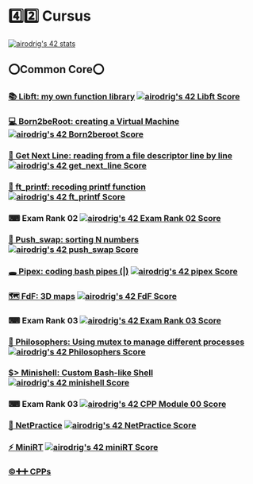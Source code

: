 # **4️⃣2️⃣ Cursus**
[![airodrig's 42 stats](https://badge42.vercel.app/api/v2/cl23m2r4f001609mrms9mi4uc/stats?cursusId=21&coalitionId=65)](https://github.com/JaeSeoKim/badge42)
<!--- https://badge42.vercel.app/ --->
## **⭕Common Core⭕**

### [📚 Libft: my own function library](https://github.com/aidasmiler/libft)       [![airodrig's 42 Libft Score](https://badge42.vercel.app/api/v2/cl23m2r4f001609mrms9mi4uc/project/2336666)](https://github.com/JaeSeoKim/badge42)

### [💻 Born2beRoot: creating a Virtual Machine](/Born2beRoot)       [![airodrig's 42 Born2beroot Score](https://badge42.vercel.app/api/v2/cl23m2r4f001609mrms9mi4uc/project/2346832)](https://github.com/JaeSeoKim/badge42)

### [📑 Get Next Line: reading from a file descriptor line by line](https://github.com/aidasmiler/GetNextLine)      [![airodrig's 42 get_next_line Score](https://badge42.vercel.app/api/v2/cl23m2r4f001609mrms9mi4uc/project/2382471)](https://github.com/JaeSeoKim/badge42)

### [📝 ft_printf: recoding printf function](https://github.com/aidasmiler/ft_printf)      [![airodrig's 42 ft_printf Score](https://badge42.vercel.app/api/v2/cl23m2r4f001609mrms9mi4uc/project/2382472)](https://github.com/JaeSeoKim/badge42)

### ⌨ Exam Rank 02      [![airodrig's 42 Exam Rank 02 Score](https://badge42.vercel.app/api/v2/cl23m2r4f001609mrms9mi4uc/project/2403522)](https://github.com/JaeSeoKim/badge42)

### [🔢 Push_swap: sorting N numbers](https://github.com/aidasmiler/push_swap)  [![airodrig's 42 push_swap Score](https://badge42.vercel.app/api/v2/cl23m2r4f001609mrms9mi4uc/project/2394918)](https://github.com/JaeSeoKim/badge42)

### [🕳 Pipex: coding bash pipes (|)](https://github.com/aidasmiler/pipex)   [![airodrig's 42 pipex Score](https://badge42.vercel.app/api/v2/cl23m2r4f001609mrms9mi4uc/project/2446202)](https://github.com/JaeSeoKim/badge42)

### [🗺️ FdF: 3D maps](https://github.com/aidasmiler/FdF)  [![airodrig's 42 FdF Score](https://badge42.vercel.app/api/v2/cl23m2r4f001609mrms9mi4uc/project/2459494)](https://github.com/JaeSeoKim/badge42)

### ⌨ Exam Rank 03        [![airodrig's 42 Exam Rank 03 Score](https://badge42.vercel.app/api/v2/cl23m2r4f001609mrms9mi4uc/project/2499853)](https://github.com/JaeSeoKim/badge42)

### [🍴 Philosophers: Using mutex to manage different processes](https://github.com/aidasmiler/philosophers) [![airodrig's 42 Philosophers Score](https://badge42.vercel.app/api/v2/cl23m2r4f001609mrms9mi4uc/project/2543857)](https://github.com/JaeSeoKim/badge42)

### [$> Minishell: Custom Bash-like Shell](https://github.com/aidasmiler/minishell_wip) [![airodrig's 42 minishell Score](https://badge42.vercel.app/api/v2/cl23m2r4f001609mrms9mi4uc/project/2548579)](https://github.com/JaeSeoKim/badge42)

### ⌨ Exam Rank 03 [![airodrig's 42 CPP Module 00 Score](https://badge42.vercel.app/api/v2/cl23m2r4f001609mrms9mi4uc/project/2610197)](https://github.com/JaeSeoKim/badge42)

### [📶 NetPractice]()     [![airodrig's 42 NetPractice Score](https://badge42.vercel.app/api/v2/cl23m2r4f001609mrms9mi4uc/project/2595330)](https://github.com/JaeSeoKim/badge42)

### [⚡ MiniRT]() [![airodrig's 42 miniRT Score](https://badge42.vercel.app/api/v2/cl23m2r4f001609mrms9mi4uc/project/2610196)](https://github.com/JaeSeoKim/badge42)

### [©️➕➕ CPPs]()
